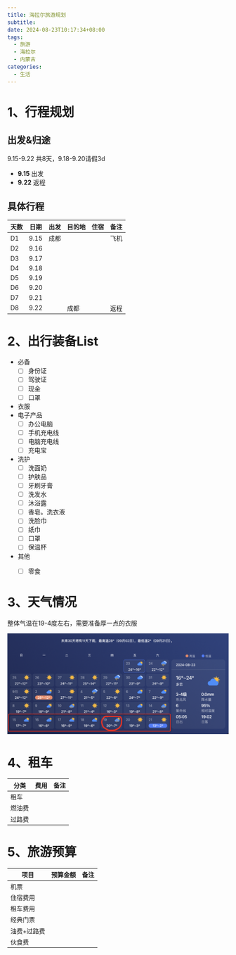 ```yaml
---
title: 海拉尔旅游规划
subtitle:
date: 2024-08-23T10:17:34+08:00
tags:
  - 旅游
  - 海拉尔
  - 内蒙古
categories:
  - 生活
---
```


<!--more-->



# 1、行程规划

## 出发&归途

9.15-9.22 共8天，9.18-9.20请假3d

- **9.15** 出发
- **9.22** 返程



## 具体行程

| 天数 | 日期 | 出发 | 目的地 | 住宿 | 备注 |
| ---- | ---- | ---- | ------ | ---- | ---- |
| D1   | 9.15 | 成都 |        |      | 飞机 |
| D2   | 9.16 |      |        |      |      |
| D3   | 9.17 |      |        |      |      |
| D4   | 9.18 |      |        |      |      |
| D5   | 9.19 |      |        |      |      |
| D6   | 9.20 |      |        |      |      |
| D7   | 9.21 |      |        |      |      |
| D8   | 9.22 |      | 成都   |      | 返程 |





# 2、出行装备List

- 必备
  - [ ] 身份证
  - [ ] 驾驶证
  - [ ] 现金
  - [ ] 口罩
- 衣服
- 电子产品
  - [ ] 办公电脑
  - [ ] 手机充电线
  - [ ] 电脑充电线
  - [ ] 充电宝
- 洗护
  - [ ] 洗面奶
  - [ ] 护肤品
  - [ ] 牙刷牙膏
  - [ ] 洗发水
  - [ ] 沐浴露
  - [ ] 香皂。洗衣液
  - [ ] 洗脸巾
  - [ ] 纸巾
  - [ ] 口罩
  - [ ] 保温杯
- 其他
  - [ ] 零食



# 3、天气情况

整体气温在19-4度左右，需要准备厚一点的衣服

![image-20240823154920105](index.assets/image-20240823154920105.png)

# 4、租车

| 分类   | 费用 | 备注 |
| ------ | ---- | ---- |
| 租车   |      |      |
| 燃油费 |      |      |
| 过路费 |      |      |





# 5、旅游预算



| 项目        | 预算金额 | 备注 |
| ----------- | -------- | ---- |
| 机票        |          |      |
| 住宿费用    |          |      |
| 租车费用    |          |      |
| 经典门票    |          |      |
| 油费+过路费 |          |      |
| 伙食费      |          |      |





